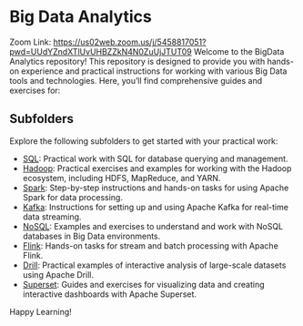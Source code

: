 # Big Data Analytics
Zoom Link: https://us02web.zoom.us/j/5458817051?pwd=UUdYZndXTlUvUHBZZkN4N0ZuUjJTUT09
Welcome to the BigData Analytics repository! This repository is designed to provide you with hands-on experience and practical instructions for working with various Big Data tools and technologies. Here, you’ll find comprehensive guides and exercises for:
<!--Zoom: https://us02web.zoom.us/j/5458817051?pwd=UUdYZndXTlUvUHBZZkN4N0ZuUjJTUT09-->
## Subfolders

Explore the following subfolders to get started with your practical work:

- [SQL](./sql): Practical work with SQL for database querying and management.
- [Hadoop](./hadoop): Practical exercises and examples for working with the Hadoop ecosystem, including HDFS, MapReduce, and YARN.
- [Spark](./spark): Step-by-step instructions and hands-on tasks for using Apache Spark for data processing.
- [Kafka](./kafka): Instructions for setting up and using Apache Kafka for real-time data streaming.
- [NoSQL](./NoSQL): Examples and exercises to understand and work with NoSQL databases in Big Data environments.
- [Flink](./flink): Hands-on tasks for stream and batch processing with Apache Flink.
- [Drill](./drill): Practical examples of interactive analysis of large-scale datasets using Apache Drill.
- [Superset](./superset): Guides and exercises for visualizing data and creating interactive dashboards with Apache Superset.

Happy Learning!


